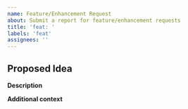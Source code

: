 ```yaml
---
name: Feature/Enhancement Request
about: Submit a report for feature/enhancement requests
title: 'feat: '
labels: 'feat'
assignees: ''
---
```


## Proposed Idea

**Description**

<!-- A clear and concise description of what are the changes to be added. -->

**Additional context**

<!-- Add any other context about the  enhancement. -->
<!-- Give any reference link or website -->

